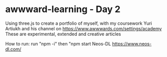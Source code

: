 ﻿# awwward-learning - Day 2
Using three.js to create a portfolio of myself, with my coursework
Yuri Artiukh and his channel on https://www.awwwards.com/settings/academy
These are experimental, extended and creative articles

How to run: 
run "npm -i"
then "npm start
Neos-DL
https://www.neos-dl.com/
